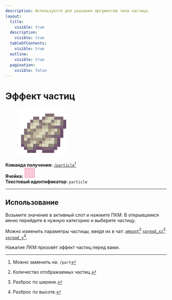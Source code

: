 ```yaml
---
description: Используется для указания аргументов типа частица.
layout:
  title:
    visible: true
  description:
    visible: true
  tableOfContents:
    visible: true
  outline:
    visible: true
  pagination:
    visible: false
---
```


# Эффект частиц

<figure><img src="../../../.gitbook/assets/phantom_membrane.png" alt="" width="150"><figcaption></figcaption></figure>

**Команда получения:** [`/particle`](#user-content-fn-1)[^1]\
**Ячейка:** <img src="../../../.gitbook/assets/pink_stained_glass_pane.png" alt="" data-size="line">\
**Текстовый идентификатор:** `particle`

***

## Использование

Возьмите значение в активный слот и нажмите ПКМ. В открывшемся меню перейдите в нужную категорию и выберите частицу.

Можно изменить параметры частицы, введя их в чат: [`amount`](#user-content-fn-2)[^2] [`spread_xz`](#user-content-fn-3)[^3] [`spread_y`](#user-content-fn-4)[^4].

Нажатие ЛКМ призовёт эффект частиц перед вами.

[^1]: Можно заменить на: `/part`

[^2]: Количество отображаемых частиц.

[^3]: Разброс по ширине.

[^4]: Разброс по высоте.
